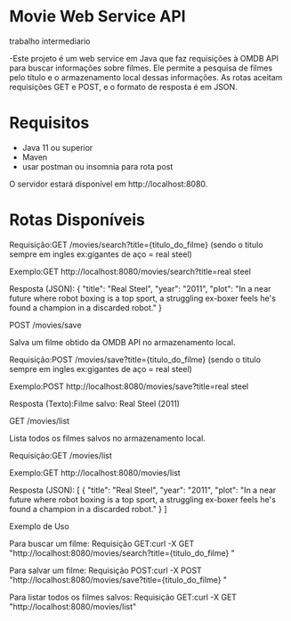 # Movie Web Service API

trabalho intermediario

-Este projeto é um web service em Java que faz requisições à OMDB API para buscar informações sobre filmes. Ele permite a pesquisa de filmes pelo título e o armazenamento local dessas informações. As rotas aceitam requisições GET e POST, e o formato de resposta é em JSON.

# Requisitos

- Java 11 ou superior
- Maven
- usar postman ou insomnia para rota post

O servidor estará disponível em http://localhost:8080.

# Rotas Disponíveis
Requisição:GET /movies/search?title={titulo_do_filme}  (sendo o titulo sempre em ingles ex:gigantes de aço = real steel)

Exemplo:GET http://localhost:8080/movies/search?title=real steel 

Resposta (JSON):
{
    "title": "Real Steel",
    "year": "2011",
    "plot": "In a near future where robot boxing is a top sport, a struggling ex-boxer feels he's found a champion in a discarded robot."
}

 POST /movies/save
 
 Salva um filme obtido da OMDB API no armazenamento local.
 
Requisição:POST /movies/save?title={titulo_do_filme}   (sendo o titulo sempre em ingles ex:gigantes de aço = real steel)

Exemplo:POST http://localhost:8080/movies/save?title=real steel

Resposta (Texto):Filme salvo: Real Steel (2011)

 GET /movies/list
 
 Lista todos os filmes salvos no armazenamento local.
 
 Requisição:GET /movies/list
 
 Exemplo:GET http://localhost:8080/movies/list
 
 Resposta (JSON):
 [
    {
        "title": "Real Steel",
        "year": "2011",
        "plot": "In a near future where robot boxing is a top sport, a struggling ex-boxer feels he's found a champion in a discarded robot."
    }
]

Exemplo de Uso

Para buscar um filme:
Requisição GET:curl -X GET "http://localhost:8080/movies/search?title={titulo_do_filme} "

Para salvar um filme:
Requisição POST:curl -X POST "http://localhost:8080/movies/save?title={titulo_do_filme} "

Para listar todos os filmes salvos:
Requisição GET:curl -X GET "http://localhost:8080/movies/list"
